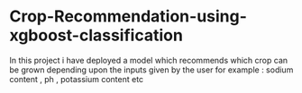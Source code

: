 # Crop-Recommendation-using-xgboost-classification
In this project i have deployed a model which recommends which crop can be grown depending upon the inputs given by the user for example : sodium content , ph , potassium content etc 
